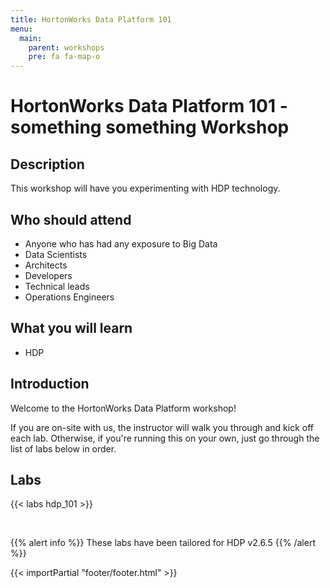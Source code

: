 ```yaml
---
title: HortonWorks Data Platform 101
menu:
  main:
    parent: workshops
    pre: fa fa-map-o
---
```


# HortonWorks Data Platform 101 - something something Workshop

## Description 

This workshop will have you experimenting with HDP technology.

## Who should attend

- Anyone who has had any exposure to Big Data
- Data Scientists
- Architects
- Developers
- Technical leads
- Operations Engineers


## What you will learn

- HDP


## Introduction
Welcome to the HortonWorks Data Platform workshop!

If you are on-site with us, the instructor will walk you through and kick off each lab.  Otherwise, if you're running this on your own, just go through the list of labs below in order.


## Labs

{{< labs hdp_101 >}}

<br>

{{% alert info %}}
These labs have been tailored for HDP v2.6.5
{{% /alert %}}

{{< importPartial "footer/footer.html" >}}
